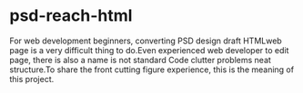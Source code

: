 # psd-reach-html
For web development beginners, converting PSD design draft HTMLweb page is a very difficult thing to do.Even experienced web developer to edit page, there is also a name is not standard Code clutter problems neat structure.To share the front cutting figure experience, this is the meaning of this project.
